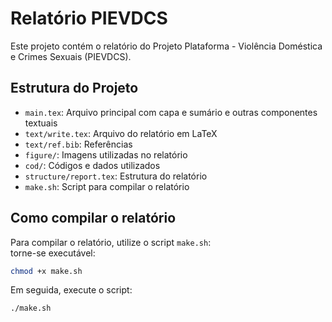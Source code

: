 # Relatório PIEVDCS

Este projeto contém o relatório do Projeto Plataforma - Violência Doméstica e Crimes Sexuais (PIEVDCS).

## Estrutura do Projeto
- `main.tex`: Arquivo principal com capa e sumário e outras componentes textuais
- `text/write.tex`: Arquivo do relatório em LaTeX
- `text/ref.bib`: Referências
- `figure/`: Imagens utilizadas no relatório
- `cod/`: Códigos e dados utilizados
- `structure/report.tex`: Estrutura do relatório
- `make.sh`: Script para compilar o relatório


## Como compilar o relatório

Para compilar o relatório, utilize o script `make.sh`: <br>
torne-se executável:

```bash
chmod +x make.sh
```

Em seguida, execute o script:

```bash
./make.sh

```